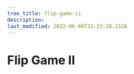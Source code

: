 ```yaml
---
tree_title: flip-game-ii
description: 
last_modified: 2022-06-09T21:23:28.2328
---
```


# Flip Game II
